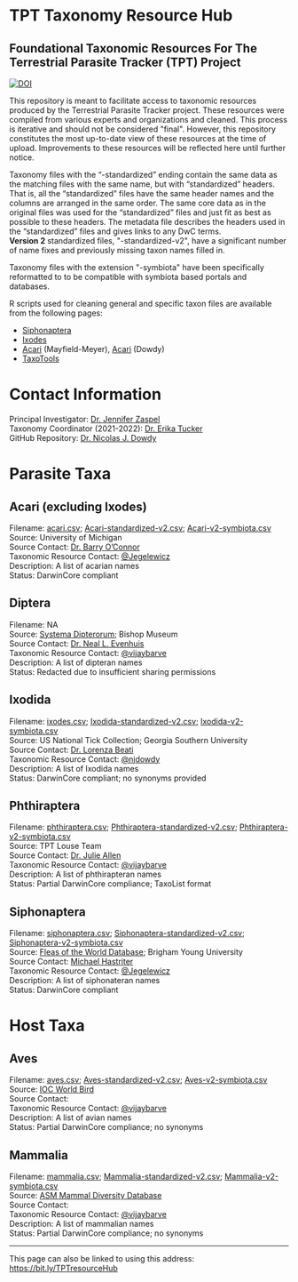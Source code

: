 # TPT Taxonomy Resource Hub
## Foundational Taxonomic Resources For The Terrestrial Parasite Tracker (TPT) Project

[![DOI](https://zenodo.org/badge/414722624.svg)](https://zenodo.org/badge/latestdoi/414722624)

This repository is meant to facilitate access to taxonomic resources produced by the Terrestrial Parasite Tracker project. These resources were compiled from various experts and organizations and cleaned. This process is iterative and should not be considered "final". However, this repository constitutes the most up-to-date view of these resources at the time of upload. Improvements to these resources will be reflected here until further notice.

Taxonomy files with the “-standardized” ending contain the same data as the matching files with the same name, but with “standardized” headers. That is, all the “standardized” files have the same header names and the columns are arranged in the same order. The same core data as in the original files was used for the “standardized” files and just fit as best as possible to these headers. The metadata file describes the headers used in the “standardized” files and gives links to any DwC terms. \
**Version 2** standardized files, "-standardized-v2", have a significant number of name fixes and previously missing taxon names filled in.

Taxonomy files with the extension "-symbiota" have been specifically reformatted to to be compatible with symbiota based portals and databases. 

R scripts used for cleaning general and specific taxon files are available from the following pages:
 - [Siphonaptera](https://github.com/Jegelewicz/tpt-siphonaptera)
 - [Ixodes](https://github.com/njdowdy/ixodes-tpt)
 - [Acari](https://github.com/Jegelewicz/tpt-acari) (Mayfield-Meyer), [Acari](https://github.com/njdowdy/tpt-acari-taxonomy.git) (Dowdy)
 - [TaxoTools](https://github.com/vijaybarve/taxotools)


# Contact Information
Principal Investigator: <a href="mailto: zaspelj@mpm.edu" target="_blank">Dr. Jennifer Zaspel</a><br />
Taxonomy Coordinator (2021-2022): <a href="mailto: emtuckerlab@gmail.com" target="_blank">Dr. Erika Tucker</a><br />
GitHub Repository: <a href="https://github.com/njdowdy" target="_blank">Dr. Nicolas J. Dowdy</a><br />

# Parasite Taxa

## Acari (excluding Ixodes)
Filename: <a href="https://github.com/njdowdy/tpt-taxonomy/raw/main/Acari/acari.csv" target="_blank">acari.csv</a>; 
<a href="./Acari/Acari-standardized-v2.csv" target="_blank">Acari-standardized-v2.csv</a>; 
<a href="./Acari/Acari-v2-symbiota.csv" target="_blank">Acari-v2-symbiota.csv</a><br />
Source: University of Michigan<br />
Source Contact: <a href="https://webapps.lsa.umich.edu/ummz/insects/personnel/personnelDetail.asp?ID=21" target="_blank">Dr. Barry O’Connor</a><br />
Taxonomic Resource Contact: <a href="https://github.com/Jegelewicz" target="_blank">@Jegelewicz</a><br />
Description: A list of acarian names<br />
Status: DarwinCore compliant<br />

## Diptera
Filename: NA<br />
Source: <a href="http://www.diptera.org/" target="_blank">Systema Dipterorum</a>; Bishop Museum<br />
Source Contact: <a href="http://hbs.bishopmuseum.org/staff/evenhuis.html" target="_blank">Dr. Neal L. Evenhuis</a><br />
Taxonomic Resource Contact: <a href="https://github.com/vijaybarve" target="_blank">@vijaybarve</a><br />
Description: A list of dipteran names<br />
Status: Redacted due to insufficient sharing permissions<br />

## Ixodida
Filename: <a href="./Ixodida/ixodes.csv" target="_blank">ixodes.csv</a>; 
<a href="./Ixodida/Ixodida-standardized-v2.csv" target="_blank">Ixodida-standardized-v2.csv</a>; 
<a href="./Ixodida/Ixodida-v2-symbiota.csv" target="_blank">Ixodida-v2-symbiota.csv</a><br />
Source: US National Tick Collection; Georgia Southern University<br />
Source Contact: <a href="http://lorenzabeati.klacto.net/" target="_blank">Dr. Lorenza Beati</a><br />
Taxonomic Resource Contact: <a href="https://github.com/njdowdy" target="_blank">@njdowdy</a><br />
Description: A list of Ixodida names<br />
Status: DarwinCore compliant; no synonyms provided<br />

## Phthiraptera
Filename: <a href="./Phthiraptera/phthiraptera.csv" target="_blank">phthiraptera.csv</a>; 
<a href="./Phthiraptera/Phthiraptera-standardized-v2.csv" target="_blank">Phthiraptera-standardized-v2.csv</a>; 
<a href="./Phthiraptera/Phthiraptera-v2-symbiota.csv" target="_blank">Phthiraptera-v2-symbiota.csv</a><br />
Source: TPT Louse Team<br />
Source Contact: <a href="https://www.unr.edu/biology/faculty/julie-allen" target="_blank">Dr. Julie Allen</a><br />
Taxonomic Resource Contact: <a href="https://github.com/vijaybarve" target="_blank">@vijaybarve</a><br />
Description: A list of phthirapteran names<br />
Status: Partial DarwinCore compliance; TaxoList format<br />

## Siphonaptera
Filename: <a href="./Siphonaptera/siphonaptera.csv" target="_blank">siphonaptera.csv</a>; 
<a href="./Siphonaptera/Siphonaptera-standardized-v2.csv" target="_blank">Siphonaptera-standardized-v2.csv</a>; 
<a href="./Siphonaptera/Siphonaptera-v2-symbiota.csv" target="_blank">Siphonaptera-v2-symbiota.csv</a><br />
Source: <a href="https://biology.byu.edu/fleas-of-the-world" target="_blank">Fleas of the World Database</a>; Brigham Young University<br />
Source Contact: <a href="https://mlbean.byu.edu/curators-and-collection-managers" target="_blank">Michael Hastriter</a><br />
Taxonomic Resource Contact: <a href="https://github.com/Jegelewicz" target="_blank">@Jegelewicz</a><br />
Description: A list of siphonateran names<br />
Status: DarwinCore compliant<br />

# Host Taxa

## Aves
Filename: <a href="./host_files/aves.csv" target="_blank">aves.csv</a>; 
<a href="./host_files/Aves-standardized-v2.csv" target="_blank">Aves-standardized-v2.csv</a>; 
<a href="./host_files/Aves-v2-symbiota.csv" target="_blank">Aves-v2-symbiota.csv</a><br />
Source: [IOC World Bird](https://www.worldbirdnames.org/new/) <br />
Source Contact:<br />
Taxonomic Resource Contact: <a href="https://github.com/vijaybarve" target="_blank">@vijaybarve</a><br />
Description: A list of avian names<br />
Status: Partial DarwinCore compliance; no synonyms<br />

## Mammalia
Filename: <a href="./host_files/mammalia.csv" target="_blank">mammalia.csv</a>; 
<a href="./host_files/Mammalia-standardized-v2.csv" target="_blank">Mammalia-standardized-v2.csv</a>; 
<a href="./host_files/Mammalia-v2-symbiota.csv" target="_blank">Mammalia-v2-symbiota.csv</a>
<br />
Source: [ASM Mammal Diversity Database](https://www.mammaldiversity.org/) <br />
Source Contact:<br />
Taxonomic Resource Contact: <a href="https://github.com/vijaybarve" target="_blank">@vijaybarve</a><br />
Description: A list of mammalian names<br />
Status: Partial DarwinCore compliance; no synonyms<br />

---

This page can also be linked to using this address: https://bit.ly/TPTresourceHub
